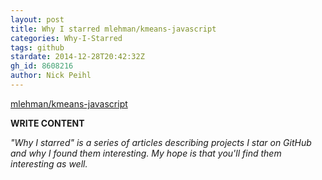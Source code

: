 ```yaml
---
layout: post
title: Why I starred mlehman/kmeans-javascript
categories: Why-I-Starred
tags: github
stardate: 2014-12-28T20:42:32Z
gh_id: 8608216
author: Nick Peihl
---
```


[mlehman/kmeans-javascript](star.repo.html_url)

**WRITE CONTENT**

*"Why I starred" is a series of articles describing projects I star on GitHub and why I found them interesting. My hope is that you'll find them interesting as well.*

